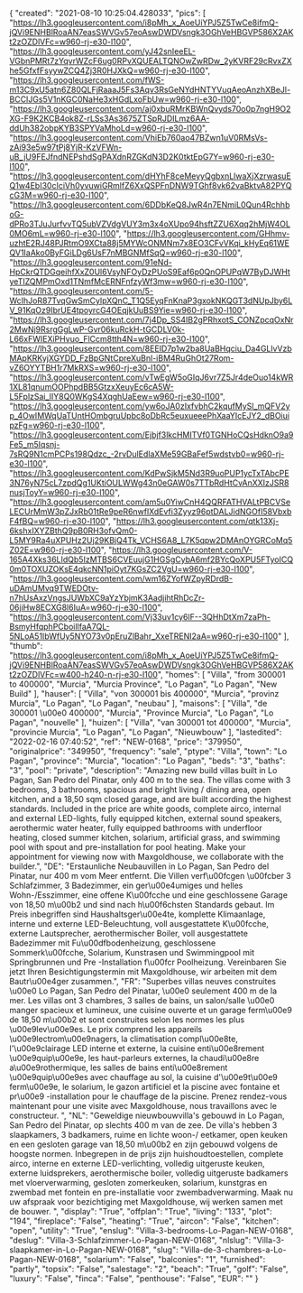 {
"created": "2021-08-10 10:25:04.428033",
"pics": [
"https://lh3.googleusercontent.com/i8pMh_x_AoeUiYPJ5Z5TwCe8ifmQ-jQVi9ENHBlRoaAN7easSWVGv57eoAswDWDVsngk3OGhVeHBGVP586X2AKt2zOZDlVFc=w960-rj-e30-l100",
"https://lh3.googleusercontent.com/yJ42snIeeEL-VGbnPMRt7zYqvrWZcF6ug0RPvXQUEALTQNOwZwRDw_2yKVRF29cRvxZXhe5GfxfFsyywZCQ4Zj3R0HJXkQ=w960-rj-e30-l100",
"https://lh3.googleusercontent.com/fWS-m13C9xU5atn6Z80QLFjRaaaJ5Fs3Aqv3RsGeNYdHNTYVuqAeoAnzhXBeJl-BCCIJGs5V1nKGC0NaHe3xHGdLxoFbUw=w960-rj-e30-l100",
"https://lh3.googleusercontent.com/aj0xbuRMrKBWnQvyds70o0p7ngH9O2XG-F9K2KCB4ok8Z-rLSs3As3675ZTSpRJDILmz6AA-ddUh382obpKYB3SPYVaMhoLd=w960-rj-e30-l100",
"https://lh3.googleusercontent.com/VhiEb760ao47BZwn1uV0RMsVs-zAi93e5w97tPj8YjR-KzVFWn-uB_jU9FEJfndNEPshdSgPAXdnRZGKdN3D2K0tktEpG7Y=w960-rj-e30-l100",
"https://lh3.googleusercontent.com/dHYhF8ceMeyyQgbxnLlwaXjXzrwasuEQ1w4EbI30cIciVh0yvuwiGRmlfZ6XxQSPFnDNW9TGhf8vk62vaBktvA82PYQcG3M=w960-rj-e30-l100",
"https://lh3.googleusercontent.com/6DDbKeQ8JwR4n7ENmiL0Qun4RchhboG-dPRo3TJuJurfvvTQ5ubVZVdgVUY3m3x4oXUpo94hsftZZU6Xqq2hMjW4OL0MO6mL=w960-rj-e30-l100",
"https://lh3.googleusercontent.com/GHhmv-uzhtE2RJ48PJRtmO9XCta88j5MYWcONMNm7x8EO3CFvVKqi_kHyEq61WEQV1IaAko0ByFGiLDg6UsF7nMBGNMfSqQ=w960-rj-e30-l100",
"https://lh3.googleusercontent.com/91eNd-HpCkrQTDGqeihfXxZ0Ul6VsyNFOyDzPUoS9Eaf6p0QnOPUPqW7ByDJWHtyeTIZQMPmOxd1TNmfMcERNFnfzyWf3mw=w960-rj-e30-l100",
"https://lh3.googleusercontent.com/5-WcIhJoR87TvqGwSmCylpXQnC_T1Q5EyqFnKnaP3gxokNKQGT3dNUpJby6LV_91KqOz9IbrUE4tpoyrcG4OEqjkUuBS9Yie=w960-rj-e30-l100",
"https://lh3.googleusercontent.com/7j4Dp_SS4IB2gPRhxotS_CONZpcqOxNr2MwNj9RsrgGgLwP-Gvr06kuRckH-tGCDLV0k-L66xFWIEXiPHvuo_FlCcm8tth4N=w960-rj-e30-l100",
"https://lh3.googleusercontent.com/8EEID7p1w2ba8UaBHqciu_Da4GLlvVzbMApKRKyjXGYDD_FzBpGNtCpreXuBnl-iBM4RuGhOt27Rom-vZ6OYYTBH1r7MkRXS=w960-rj-e30-l100",
"https://lh3.googleusercontent.com/vTwEgW5oGIqJ6vr7Z5Jr4deOuo14kWR1XL81qnumOOPhpdBB5GtzxXeuyEc6cA5W-L5FplzSai_lIY8Q0WKgS4XqghUaEew=w960-rj-e30-l100",
"https://lh3.googleusercontent.com/yw6oJA0zIxfvbhC2kqufMySl_mQFV2yp_4OwIMWqUaTUntHOmbgruUpbc8oDbRc5euxueeePhXaaYIcEJY2_dBOiuipzFg=w960-rj-e30-l100",
"https://lh3.googleusercontent.com/Ejbjf3lkcHMITVf0TGNHoCQsHdknO9a9Fe5_m5Iqsnj-7sRQ9N1cmPCPs198Qdzc_-2rvDulEdlaXMe59GBaFef5wdstvb0=w960-rj-e30-l100",
"https://lh3.googleusercontent.com/KdPwSjkM5Nd3R9uoPUP1ycTxTAbcPE3N76yN75cL7zpdQg1UKtiOULWWg43n0eGAW0s7TTbRdHtCvAnXXIzJSR8nusjToyY=w960-rj-e30-l100",
"https://lh3.googleusercontent.com/am5u0YiwCnH4QQRFATHVALtPBCVSeLECUrMmW3pZJxRb01tRe9peR6nwflXdEvfi3Zyyz96ptDALJidNGOfI58VbxbF4fBQ=w960-rj-e30-l100",
"https://lh3.googleusercontent.com/qtk13Xj-6kshxIXYZBthQ9pB0RH3ofvQm0-L5MY9Ra4uXPUHz2Uj29KBjQ4Tk_VCHS6A8_L7K5qpw2DMAnOYGRCoMq5Z02E=w960-rj-e30-l100",
"https://lh3.googleusercontent.com/V-165A4Xks36LIdQb5IzMTBS6CVEuujG1HGSgCybA6mf2BYcQoXPU5FTyoICQ0m0TOXUZOKsE4qkcNN1piOyt7KGsZC2VgU=w960-rj-e30-l100",
"https://lh3.googleusercontent.com/wm16ZYofWZpyRDrdB-uDAmUMvq9TWEDOtv-n7hUsAxzVngsJUWbXC9aYzYbjmK3AadjihtRhDcZr-06jiHw8ECXG8l6IuA=w960-rj-e30-l100",
"https://lh3.googleusercontent.com/Vj33uv1cy6lF--3QHhDtXm7zaPh-BsmyHfqphPCboillfaA7QL-5NLoA51IbWfUy5NYO73v0pEruZlBahr_XxeTRENI2aA=w960-rj-e30-l100"
],
"thumb": "https://lh3.googleusercontent.com/i8pMh_x_AoeUiYPJ5Z5TwCe8ifmQ-jQVi9ENHBlRoaAN7easSWVGv57eoAswDWDVsngk3OGhVeHBGVP586X2AKt2zOZDlVFc=w400-h240-n-rj-e30-l100",
"homes": [
"Villa",
"from 300001 to 400000",
"Murcia",
"Murcia Province",
"Lo Pagan",
"Lo Pagan",
"New Build"
],
"hauser": [
"Villa",
"von 300001 bis 400000",
"Murcia",
"provinz Murcia",
"Lo Pagan",
"Lo Pagan",
"neubau"
],
"maisons": [
"Villa",
"de 300001 \u00e0 400000",
"Murcia",
"Province Murcia",
"Lo Pagan",
"Lo Pagan",
"nouvelle"
],
"huizen": [
"Villa",
"van 300001 tot 400000",
"Murcia",
"provincie Murcia",
"Lo Pagan",
"Lo Pagan",
"Nieuwbouw"
],
"lastedited": "2022-02-16 07:40:52",
"ref": "NEW-0168",
"price": "379950",
"originalprice": "349950",
"frequency": "sale",
"ptype": "Villa",
"town": "Lo Pagan",
"province": "Murcia",
"location": "Lo Pagan",
"beds": "3",
"baths": "3",
"pool": "private",
"description": "Amazing new build villas built in Lo Pagan, San Pedro del Pinatar, only 400 m  to the sea. The villas come with 3 bedrooms, 3 bathrooms, spacious and  bright living / dining area, open kitchen, and a 18,50 sqm closed garage, and  are built according the highest standards. Included in the price are white  goods, complete airco, internal and external LED-lights, fully equipped  kitchen, external sound speakers, aerothermic water heater, fully equipped  bathrooms with underfloor heating, closed summer kitchen, solarium,  artificial grass, and swimming pool with spout and pre-installation for pool  heating. Make your appointment for viewing now with Maxgoldhouse, we  collaborate with the builder.",
"DE": "Erstaunliche Neubauvillen in Lo Pagan, San Pedro del Pinatar, nur 400 m vom Meer entfernt. Die Villen verf\u00fcgen \u00fcber 3 Schlafzimmer, 3 Badezimmer, ein ger\u00e4umiges und helles Wohn-/Esszimmer, eine offene K\u00fcche und eine geschlossene Garage von 18,50 m\u00b2 und sind nach h\u00f6chsten Standards gebaut. Im Preis inbegriffen sind Haushaltsger\u00e4te, komplette Klimaanlage, interne und externe LED-Beleuchtung, voll ausgestattete K\u00fcche, externe Lautsprecher, aerothermischer Boiler, voll ausgestattete Badezimmer mit Fu\u00dfbodenheizung, geschlossene Sommerk\u00fcche, Solarium, Kunstrasen und Swimmingpool mit Springbrunnen und Pre -Installation f\u00fcr Poolheizung. Vereinbaren Sie jetzt Ihren Besichtigungstermin mit Maxgoldhouse, wir arbeiten mit dem Bautr\u00e4ger zusammen.",
"FR": "Superbes villas neuves construites \u00e0 Lo Pagan, San Pedro del Pinatar, \u00e0 seulement 400 m de la mer. Les villas ont 3 chambres, 3 salles de bains, un salon/salle \u00e0 manger spacieux et lumineux, une cuisine ouverte et un garage ferm\u00e9 de 18,50 m\u00b2 et sont construites selon les normes les plus \u00e9lev\u00e9es. Le prix comprend les appareils \u00e9lectrom\u00e9nagers, la climatisation compl\u00e8te, l'\u00e9clairage LED interne et externe, la cuisine enti\u00e8rement \u00e9quip\u00e9e, les haut-parleurs externes, la chaudi\u00e8re a\u00e9rothermique, les salles de bains enti\u00e8rement \u00e9quip\u00e9es avec chauffage au sol, la cuisine d'\u00e9t\u00e9 ferm\u00e9e, le solarium, le gazon artificiel et la piscine avec fontaine et pr\u00e9 -installation pour le chauffage de la piscine. Prenez rendez-vous maintenant pour une visite avec Maxgoldhouse, nous travaillons avec le constructeur.    ",
"NL": "Geweldige nieuwbouwvilla's gebouwd in Lo Pagan, San Pedro del Pinatar, op slechts 400 m van de zee. De villa's hebben 3 slaapkamers, 3 badkamers, ruime en lichte woon-/ eetkamer, open keuken en een gesloten garage van 18,50 m\u00b2 en zijn gebouwd volgens de hoogste normen. Inbegrepen in de prijs zijn huishoudtoestellen, complete airco, interne en externe LED-verlichting, volledig uitgeruste keuken, externe luidsprekers, aerothermische boiler, volledig uitgeruste badkamers met vloerverwarming, gesloten zomerkeuken, solarium, kunstgras en zwembad met fontein en pre-installatie voor zwembadverwarming. Maak nu uw afspraak voor bezichtiging met Maxgoldhouse, wij werken samen met de bouwer.  ",
"display": "True",
"offplan": "True",
"living": "133",
"plot": "194",
"fireplace": "False",
"heating": "True",
"aircon": "False",
"kitchen": "open",
"utility": "True",
"enslug": "Villa-3-bedrooms-Lo-Pagan-NEW-0168",
"deslug": "Villa-3-Schlafzimmer-Lo-Pagan-NEW-0168",
"nlslug": "Villa-3-slaapkamer-in-Lo-Pagan-NEW-0168",
"slug": "Villa-de-3-chambres-a-Lo-Pagan-NEW-0168",
"solarium": "False",
"balconies": "1",
"furnished": "partly",
"topsix": "False",
"salestage": "2",
"beach": "True",
"golf": "False",
"luxury": "False",
"finca": "False",
"penthouse": "False",
"EUR": ""
}